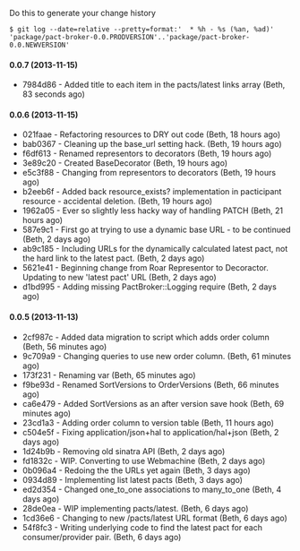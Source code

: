 Do this to generate your change history

    $ git log --date=relative --pretty=format:'  * %h - %s (%an, %ad)' 'package/pact-broker-0.0.PRODVERSION'..'package/pact-broker-0.0.NEWVERSION'

#### 0.0.7 (2013-11-15)

* 7984d86 - Added title to each item in the pacts/latest links array (Beth, 83 seconds ago)

#### 0.0.6 (2013-11-15)

* 021faae - Refactoring resources to DRY out code (Beth, 18 hours ago)
* bab0367 - Cleaning up the base_url setting hack. (Beth, 19 hours ago)
* f6df613 - Renamed representors to decorators (Beth, 19 hours ago)
* 3e89c20 - Created BaseDecorator (Beth, 19 hours ago)
* e5c3f88 - Changing from representors to decorators (Beth, 19 hours ago)
* b2eeb6f - Added back resource_exists? implementation in pacticipant resource - accidental deletion. (Beth, 19 hours ago)
* 1962a05 - Ever so slightly less hacky way of handling PATCH (Beth, 21 hours ago)
* 587e9c1 - First go at trying to use a dynamic base URL - to be continued (Beth, 2 days ago)
* ab9c185 - Including URLs for the dynamically calculated latest pact, not the hard link to the latest pact. (Beth, 2 days ago)
* 5621e41 - Beginning change from Roar Representor to Decoractor. Updating to new 'latest pact' URL (Beth, 2 days ago)
* d1bd995 - Adding missing PactBroker::Logging require (Beth, 2 days ago)


#### 0.0.5 (2013-11-13)

* 2cf987c - Added data migration to script which adds order column (Beth, 56 minutes ago)
* 9c709a9 - Changing queries to use new order column. (Beth, 61 minutes ago)
* 173f231 - Renaming var (Beth, 65 minutes ago)
* f9be93d - Renamed SortVersions to OrderVersions (Beth, 66 minutes ago)
* ca6e479 - Added SortVersions as an after version save hook (Beth, 69 minutes ago)
* 23cd1a3 - Adding order column to version table (Beth, 11 hours ago)
* c504e5f - Fixing application/json+hal to application/hal+json (Beth, 2 days ago)
* 1d24b9b - Removing old sinatra API (Beth, 2 days ago)
* fd1832c - WIP. Converting to use Webmachine (Beth, 2 days ago)
* 0b096a4 - Redoing the the URLs yet again (Beth, 3 days ago)
* 0934d89 - Implementing list latest pacts (Beth, 3 days ago)
* ed2d354 - Changed one_to_one associations to many_to_one (Beth, 4 days ago)
* 28de0ea - WIP implementing pacts/latest. (Beth, 6 days ago)
* 1cd36e6 - Changing to new /pacts/latest URL format (Beth, 6 days ago)
* 54f8fc3 - Writing underlying code to find the latest pact for each consumer/provider pair. (Beth, 6 days ago)
